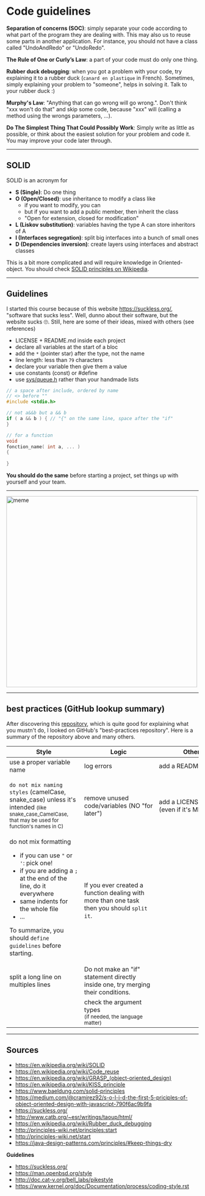 # Code guidelines

**Separation of concerns (SOC)**: simply separate your code according to what part of the program they are dealing with. This may also us to reuse some parts in another application. For instance, you should not have a class called "UndoAndRedo" or "UndoRedo".

**The Rule of One or Curly’s Law**: a part of your code must do only one thing.

**Rubber duck debugging**: when you got a problem with your code, try explaining it to a rubber duck (`canard en plastique` in French). Sometimes, simply explaining your problem to "someone", helps in solving it. Talk to your rubber duck :)

**Murphy's Law**: "Anything that can go wrong will go wrong.". Don't think "xxx won't do that" and skip some code, because "xxx" will (calling a method using the wrongs parameters, ...).

**Do The Simplest Thing That Could Possibly Work**: Simply write as little as possible, or think about the easiest solution for your problem and code it. You may improve your code later through.

<hr class="sl">

## SOLID

SOLID is an acronym for

* **S (Single)**: Do one thing
* **O (Open/Closed)**: use inheritance to modify a class like
  * if you want to modify, you can
  * but if you want to add a public member, then inherit the class
  * "Open for extension, closed for modification"
* **L (Liskov substitution)**: variables having the type A can store inheritors of A
* **I (Interfaces segregation)**: split big interfaces into a bunch of small ones
* **D (Dependencies inversion)**: create layers using interfaces and abstract classes

This is a bit more complicated and will require knowledge in Oriented-object. You should check [SOLID principles on Wikipedia](https://en.wikipedia.org/wiki/SOLID).

<hr class="sr">

## Guidelines

I started this course because of this website <https://suckless.org/>, "software that sucks less". Well, dunno about their software, but the website sucks 🙄. Still, here are some of their ideas, mixed with others (see references)

* LICENSE + README.md inside each project
* declare all variables at the start of a bloc
* add the ``*`` (pointer star) after the type, not the name
* line length: less than ``79`` characters
* declare your variable then give them a value
* use constants (const) or #define
* use [sys/queue.h](https://stackoverflow.com/questions/7627099/how-to-use-list-from-sys-queue-h) rather than your handmade lists

```c
// a space after include, ordered by name
// <> before ""
#include <stdio.h>

// not a&&b but a && b
if ( a && b ) { // "{" on the same line, space after the "if"
}

// for a function
void
fonction_name( int a, ... )
{
    
}
```

**You should do the same** before starting a project, set things up with yourself and your team.

<hr class="sl">

<img src="/courses/proj/guidelines/meme.jpg"
alt="meme" width="500"/>

<hr class="sr">

## best practices (GitHub lookup summary)

After discovering this [repository](https://github.com/trekhleb/state-of-the-art-shitcode), which is quite good for explaining what you mustn't do, I looked on GitHub's "best-practices repository". Here is a summary of the repository above and many others.

<table class="table table-bordered table-striped border-dark">
<thead>
    <tr>
        <th scope="col" style="min-width: 180px;">Style</th>
        <th scope="col" style="min-width: 180px;">Logic</th>
        <th scope="col" style="min-width: 180px;">Others</th>
    </tr>
</thead>
<tbody>
<!-- 1 -->
<tr>
<td>use a proper variable name</td>
<td>log errors</td>
<td>add a README file</td>
</tr>
<!-- 2 -->
<tr>
<td>

`do not mix naming styles` (camelCase, snake_case) unless it's intended <small>(like snake_case_CamelCase, that may be used for function's names in C)</small>
</td>
<td>remove unused code/variables (NO "for later")</td>
<td>add a LICENSE file (even if it's MIT).</td>
</tr>
<!-- 3 -->
<tr>
<td> do not mix formatting

* if you can use `"` or `'`: pick one!
* if you are adding a `;` at the end of the line, do it everywhere
* same indents for the whole file
* ...

To summarize, you should `define guidelines`
before starting.
</td>
<td>

If you ever created a function dealing with
more than one task then you should
`split it`.
</td>
<td></td>
</tr>
<!-- 4 -->
<tr>
<td>split a long line on multiples lines</td>
<td>Do not make an "if" statement directly inside one,
try merging their conditions.</td>
<td></td>
</tr>
<!-- 5 -->
<tr>
<td></td>
<td>
check the argument types <br>
<small>(if needed, the language matter)</small>
</td>
<td></td>
</tr>
</tbody>
</table>

<hr class="sl">

## Sources

* <https://en.wikipedia.org/wiki/SOLID>
* <https://en.wikipedia.org/wiki/Code_reuse>
* <https://en.wikipedia.org/wiki/GRASP_(object-oriented_design)>
* <https://en.wikipedia.org/wiki/KISS_principle>
* <https://www.baeldung.com/solid-principles>
* <https://medium.com/@cramirez92/s-o-l-i-d-the-first-5-priciples-of-object-oriented-design-with-javascript-790f6ac9b9fa>
* <https://suckless.org/>
* <http://www.catb.org/~esr/writings/taoup/html/>
* <https://en.wikipedia.org/wiki/Rubber_duck_debugging>
* <http://principles-wiki.net/principles:start>
* <http://principles-wiki.net/start>
* <https://java-design-patterns.com/principles/#keep-things-dry>

**Guidelines**

* <https://suckless.org/>
* <https://man.openbsd.org/style>
* <http://doc.cat-v.org/bell_labs/pikestyle>
* <https://www.kernel.org/doc/Documentation/process/coding-style.rst>